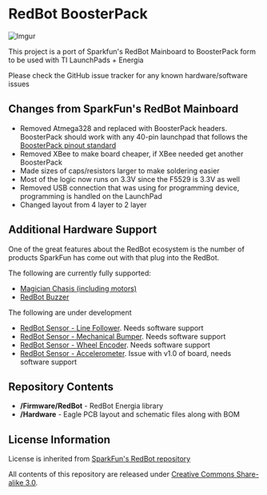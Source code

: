 # RedBot BoosterPack

![Imgur](http://i.imgur.com/Buku8nl.jpg "RedBot BoosterPack")

This project is a port of Sparkfun's RedBot Mainboard to BoosterPack form to be used with TI LaunchPads + Energia

Please check the GitHub issue tracker for any known hardware/software issues

## Changes from SparkFun's RedBot Mainboard
* Removed Atmega328 and replaced with BoosterPack headers. BoosterPack should work with any 40-pin launchpad that follows the [BoosterPack pinout standard](http://www.ti.com/ww/en/launchpad/img/launchpad-byob-pinout.png)
* Removed XBee to make board cheaper, if XBee needed get another BoosterPack
* Made sizes of caps/resistors larger to make soldering easier
* Most of the logic now runs on 3.3V since the F5529 is 3.3V as well
* Removed USB connection that was using for programming device, programming is handled on the LaunchPad
* Changed layout from 4 layer to 2 layer

## Additional Hardware Support
One of the great features about the RedBot ecosystem is the number of products SparkFun has come out with that plug into the RedBot. 

The following are currently fully supported:
* [Magician Chasis (including motors)](https://www.sparkfun.com/products/10825)
* [RedBot Buzzer](https://www.sparkfun.com/products/12567)

The following are under development
* [RedBot Sensor - Line Follower](https://www.sparkfun.com/products/11769). Needs software support
* [RedBot Sensor - Mechanical Bumper](https://www.sparkfun.com/products/11999). Needs software support
* [RedBot Sensor - Wheel Encoder](https://www.sparkfun.com/products/12617). Needs software support
* [RedBot Sensor - Accelerometer](https://www.sparkfun.com/products/12589). Issue with v1.0 of board, needs software support

## Repository Contents
* **/Firmware/RedBot** - RedBot Energia library
* **/Hardware** - Eagle PCB layout and schematic files along with BOM

## License Information
License is inherited from [SparkFun's RedBot repository](https://github.com/sparkfun/RedBot)

All contents of this repository are released under [Creative Commons Share-alike 3.0](http://creativecommons.org/licenses/by-sa/3.0/).
